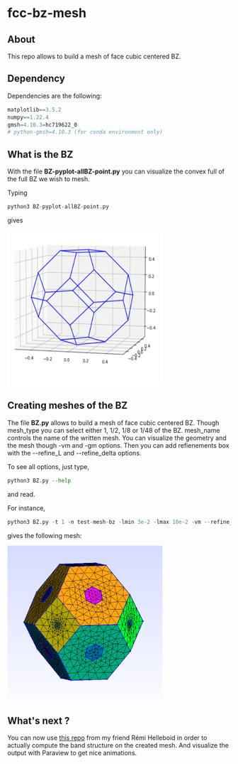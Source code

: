 # fcc-bz-mesh


## About

This repo allows to build a mesh of face cubic centered BZ.


## Dependency
Dependencies are the following:
```python
matplotlib==3.5.2
numpy==1.22.4
gmsh=4.10.3=hc719622_0
# python-gmsh=4.10.3 (for conda environment only)
```


## What is the BZ

With the file __BZ-pyplot-allBZ-point.py__ you can visualize the convex full of the full BZ we wish to mesh.

Typing
```python
python3 BZ-pyplot-allBZ-point.py
```
gives

<img src="rsc/convexhull.png" width="350" height="350">


## Creating meshes of the BZ

The file __BZ.py__ allows to build a mesh of face cubic centered BZ. Though mesh_type you can
select either 1, 1/2, 1/8 or 1/48 of the BZ. mesh_name controls the name of
the written mesh. You can visualize the geometry and the mesh though -vm
and -gm options. Then you can add refienements box with the --refine_L and
--refine_delta options.

To see all options, just type,
```python
python3 BZ.py --help
```
and read.


For instance,
```python
python3 BZ.py -t 1 -n test-mesh-bz -lmin 3e-2 -lmax 10e-2 -vm --refine_delta 0.1 0.125 0.1 --refine_L 0.1 0.125 0.3
```
gives the following mesh:

<img src="rsc/refineLdelta_ex.png" width="350" height="350">

## What's next ?

You can now use [this repo](https://github.com/RemiHelleboid/EmpiricalPseudopotential) from my friend Rémi Helleboid in order to actually compute the band structure on  the created mesh. And visualize the output with Paraview to get nice animations.

